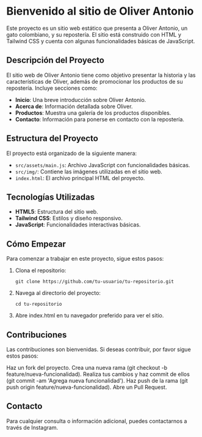 # Bienvenido al sitio de Oliver Antonio

Este proyecto es un sitio web estático que presenta a Oliver Antonio, un gato colombiano, y su repostería. El sitio está construido con HTML y Tailwind CSS y cuenta con algunas funcionalidades básicas de JavaScript.

## Descripción del Proyecto

El sitio web de Oliver Antonio tiene como objetivo presentar la historia y las características de Oliver, además de promocionar los productos de su repostería. Incluye secciones como:

- **Inicio**: Una breve introducción sobre Oliver Antonio.
- **Acerca de**: Información detallada sobre Oliver.
- **Productos**: Muestra una galería de los productos disponibles.
- **Contacto**: Información para ponerse en contacto con la repostería.

## Estructura del Proyecto

El proyecto está organizado de la siguiente manera:
- `src/assets/main.js`: Archivo JavaScript con funcionalidades básicas.
- `src/img/`: Contiene las imágenes utilizadas en el sitio web.
- `index.html`: El archivo principal HTML del proyecto.

## Tecnologías Utilizadas

- **HTML5**: Estructura del sitio web.
- **Tailwind CSS**: Estilos y diseño responsivo.
- **JavaScript**: Funcionalidades interactivas básicas.

## Cómo Empezar

Para comenzar a trabajar en este proyecto, sigue estos pasos:

1. Clona el repositorio:
   ```
   git clone https://github.com/tu-usuario/tu-repositorio.git
2. Navega al directorio del proyecto:
   ```
   cd tu-repositorio
3. Abre index.html en tu navegador preferido para ver el sitio.

## Contribuciones
Las contribuciones son bienvenidas. Si deseas contribuir, por favor sigue estos pasos:

Haz un fork del proyecto.
Crea una nueva rama (git checkout -b feature/nueva-funcionalidad).
Realiza tus cambios y haz commit de ellos (git commit -am 'Agrega nueva funcionalidad').
Haz push de la rama (git push origin feature/nueva-funcionalidad).
Abre un Pull Request.

## Contacto
Para cualquier consulta o información adicional, puedes contactarnos a través de Instagram.



